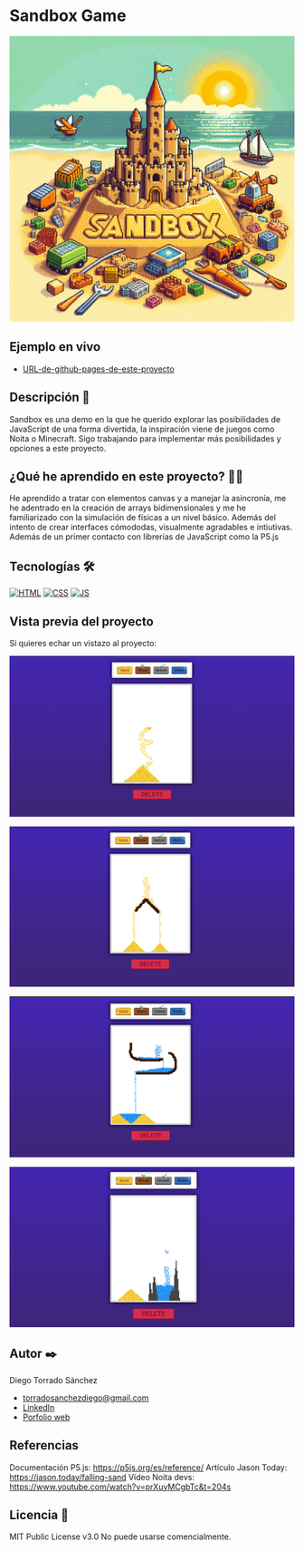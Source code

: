 # Sandbox Game

![Imagen del proyecto](https://github.com/DieTorDev/sandbox-game/blob/main/screenshots/main-img.jpg)

## Ejemplo en vivo

- [URL-de-github-pages-de-este-proyecto](https://dietordev.github.io/sandbox-game/)

## Descripción 📑

Sandbox es una demo en la que he querido explorar las posibilidades de JavaScript de una forma divertida, la inspiración viene de juegos como Noita o Minecraft. Sigo trabajando para implementar más posibilidades y opciones a este proyecto.

## ¿Qué he aprendido en este proyecto? 🙇🏻

He aprendido a tratar con elementos canvas y a manejar la asincronía, me he adentrado en la creación de arrays bidimensionales y me he familiarizado con la simulación de físicas a un nivel básico. Además del intento de crear interfaces cómododas, visualmente agradables e intiutivas. Además de un primer contacto con librerías de JavaScript como la P5.js

## Tecnologías 🛠

<!-- Iconos sacados de: https://github.com/hendrasob/badges/blob/master/README.md y https://github.com/alexandresanlim/Badges4-README.md-Profile -->

[![HTML](https://img.shields.io/badge/HTML5-E34F26?style=for-the-badge&logo=html5&logoColor=white)](https://es.wikipedia.org/wiki/HTML5)
[![CSS](https://img.shields.io/badge/CSS3-1572B6?style=for-the-badge&logo=css3&logoColor=white)](https://es.wikipedia.org/wiki/CSS)
[![JS](https://img.shields.io/badge/JavaScript-F7DF1E?style=for-the-badge&logo=javascript&logoColor=black)](https://es.wikipedia.org/wiki/JavaScript)

## Vista previa del proyecto

Si quieres echar un vistazo al proyecto:

![Captura del proyecto](https://github.com/DieTorDev/sandbox-game/blob/main/screenshots/sand-demo.png)

![Captura del proyecto](https://github.com/DieTorDev/sandbox-game/blob/main/screenshots/sand-physics-demo.png)

![Captura del proyecto](https://github.com/DieTorDev/sandbox-game/blob/main/screenshots/water-physics-demo.png)

![Captura del proyecto](https://github.com/DieTorDev/sandbox-game/blob/main/screenshots/gravel.png)

## Autor ✒️

Diego Torrado Sánchez

- [torradosanchezdiego@gmail.com](torradosanchezdiego@gmail.com)
- [LinkedIn](https://www.linkedin.com/in/diego-torrado-s%C3%A1nchez-2124322b4/)
- [Porfolio web](https://tu-dominio.com/)

## Referencias

Documentación P5.js: https://p5js.org/es/reference/
Artículo Jason Today: https://jason.today/falling-sand
Vídeo Noita devs: https://www.youtube.com/watch?v=prXuyMCgbTc&t=204s

## Licencia 📄

MIT Public License v3.0
No puede usarse comencialmente.
